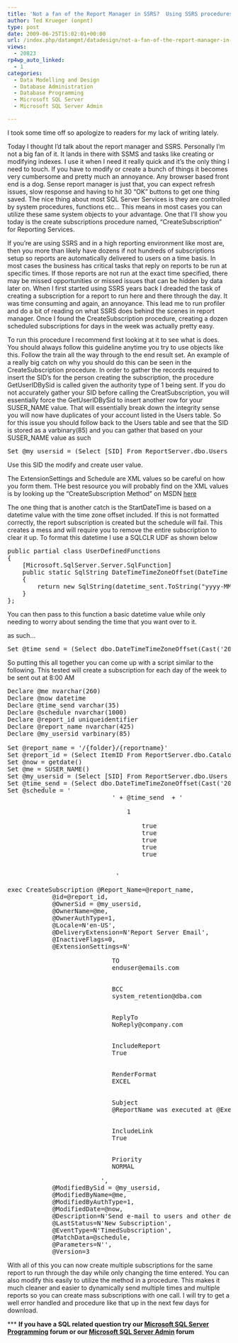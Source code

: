 ```yaml
---
title: 'Not a fan of the Report Manager in SSRS?  Using SSRS procedures to get the job done'
author: Ted Krueger (onpnt)
type: post
date: 2009-06-25T15:02:01+00:00
url: /index.php/datamgmt/datadesign/not-a-fan-of-the-report-manager-in-ssrs/
views:
  - 20823
rp4wp_auto_linked:
  - 1
categories:
  - Data Modelling and Design
  - Database Administration
  - Database Programming
  - Microsoft SQL Server
  - Microsoft SQL Server Admin

---
```

I took some time off so apologize to readers for my lack of writing lately.

Today I thought I&#8217;d talk about the report manager and SSRS. Personally I&#8217;m not a big fan of it. It lands in there with SSMS and tasks like creating or modifying indexes. I use it when I need it really quick and it&#8217;s the only thing I need to touch. If you have to modify or create a bunch of things it becomes very cumbersome and pretty much an annoyance. Any browser based front end is a dog. Sense report manager is just that, you can expect refresh issues, slow response and having to hit 30 &#8220;OK&#8221; buttons to get one thing saved. The nice thing about most SQL Server Services is they are controlled by system procedures, functions etc&#8230; This means in most cases you can utilize these same system objects to your advantage. One that I&#8217;ll show you today is the create subscriptions procedure named, &#8220;CreateSubscription&#8221; for Reporting Services.

If you&#8217;re are using SSRS and in a high reporting environment like most are, then you more than likely have dozens if not hundreds of subscriptions setup so reports are automatically delivered to users on a time basis. In most cases the business has critical tasks that reply on reports to be run at specific times. If those reports are not run at the exact time specified, there may be missed opportunities or missed issues that can be hidden by data later on. When I first started using SSRS years back I dreaded the task of creating a subscription for a report to run here and there through the day. It was time consuming and again, an annoyance. This lead me to run profiler and do a bit of reading on what SSRS does behind the scenes in report manager. Once I found the CreateSubscription procedure, creating a dozen scheduled subscriptions for days in the week was actually pretty easy. 

To run this procedure I recommend first looking at it to see what is does. You should always follow this guideline anytime you try to use objects like this. Follow the train all the way through to the end result set. An example of a really big catch on why you should do this can be seen in the CreateSubscription procedure. In order to gather the records required to insert the SID&#8217;s for the person creating the subscription, the procedure GetUserIDBySid is called given the authority type of 1 being sent. If you do not accurately gather your SID before calling the CreatSubscription, you will essentially force the GetUserIDBySid to insert another row for your SUSER\_NAME value. That will essentially break down the integrity sense you will now have duplicates of your account listed in the Users table. So for this issue you should follow back to the Users table and see that the SID is stored as a varbinary(85) and you can gather that based on your SUSER\_NAME value as such

<pre>Set @my_usersid = (Select [SID] From ReportServer.dbo.Users Where UserName = suser_name())</pre>

Use this SID the modify and create user value.

The ExtensionSettings and Schedule are XML values so be careful on how you form them. THe best resource you will probably find on the XML values is by looking up the &#8220;CreateSubscription Method&#8221; on MSDN [here][1] 

The one thing that is another catch is the StartDateTime is based on a datetime value with the time zone offset included. If this is not formatted correctly, the report subscription is created but the schedule will fail. This creates a mess and will require you to remove the entire subscription to clear it up. To format this datetime I use a SQLCLR UDF as shown below

<pre>public partial class UserDefinedFunctions
{
    [Microsoft.SqlServer.Server.SqlFunction]
    public static SqlString DateTimeTimeZoneOffset(DateTime datetime_sent)
    {
        return new SqlString(datetime_sent.ToString("yyyy-MM-ddTHH:mm:ss.fffzzzz"));
    }
};</pre>

You can then pass to this function a basic datetime value while only needing to worry about sending the time that you want over to it.

as such&#8230;

<pre>Set @time_send = (Select dbo.DateTimeTimeZoneOffset(Cast('2009-06-25 08:00:00' as datetime)))</pre>

So putting this all together you can come up with a script similar to the following. This tested will create a subscription for each day of the week to be sent out at 8:00 AM

<pre>Declare @me nvarchar(260)
Declare @now datetime
Declare @time_send varchar(35)
Declare @schedule nvarchar(1000)
Declare @report_id uniqueidentifier
Declare @report_name nvarchar(425)
Declare @my_usersid varbinary(85)

Set @report_name = '/{folder}/{reportname}'
Set @report_id = (Select ItemID From ReportServer.dbo.Catalog where [Path] = @report_name)
Set @now = getdate()
Set @me = SUSER_NAME()
Set @my_usersid = (Select [SID] From ReportServer.dbo.Users Where UserName = suser_name())
Set @time_send = (Select dbo.DateTimeTimeZoneOffset(Cast('2009-06-25 08:00:00' as datetime)))
Set @schedule = '<ScheduleDefinition xmlns:xsd="http://www.w3.org/2001/XMLSchema" xmlns:xsi="http://www.w3.org/2001/XMLSchema-instance">
							<StartDateTime xmlns="http://schemas.microsoft.com/sqlserver/2006/03/15/reporting/reportingservices">' + @time_send  + '</StartDateTime>
							<WeeklyRecurrence xmlns="http://schemas.microsoft.com/sqlserver/2006/03/15/reporting/reportingservices">
								<WeeksInterval>1</WeeksInterval>
								<DaysOfWeek>
									<Monday>true</Monday>
									<Tuesday>true</Tuesday>
									<Wednesday>true</Wednesday>
									<Thursday>true</Thursday>
									<Friday>true</Friday>
								</DaysOfWeek>
							</WeeklyRecurrence>
							 </ScheduleDefinition>'

exec CreateSubscription @Report_Name=@report_name,
			@id=@report_id,
			@OwnerSid = @my_usersid,
			@OwnerName=@me,
			@OwnerAuthType=1,
			@Locale=N'en-US',
			@DeliveryExtension=N'Report Server Email',
			@InactiveFlags=0,
			@ExtensionSettings=N'<ParameterValues>
						<ParameterValue>
							<Name>TO</Name>
							<Value>enduser@emails.com</Value>
						</ParameterValue>
						<ParameterValue>
							<Name>BCC</Name>
							<Value>system_retention@dba.com</Value>
						</ParameterValue>
						<ParameterValue>
							<Name>ReplyTo</Name>
							<Value>NoReply@company.com</Value>
						</ParameterValue>
						<ParameterValue>
							<Name>IncludeReport</Name>
							<Value>True</Value>
						</ParameterValue>
						<ParameterValue>
							<Name>RenderFormat</Name>
							<Value>EXCEL</Value>
						</ParameterValue>
						<ParameterValue>
							<Name>Subject</Name>
							<Value>@ReportName was executed at @ExecutionTime</Value>
						</ParameterValue>
						<ParameterValue>
							<Name>IncludeLink</Name>
							<Value>True</Value>
						</ParameterValue>
						<ParameterValue>
							<Name>Priority</Name>
							<Value>NORMAL</Value>
						</ParameterValue>
					     </ParameterValues>',
			@ModifiedBySid = @my_usersid,
			@ModifiedByName=@me,
			@ModifiedByAuthType=1,
			@ModifiedDate=@now,
			@Description=N'Send e-mail to users and other descriptions',
			@LastStatus=N'New Subscription',
			@EventType=N'TimedSubscription',
			@MatchData=@schedule,
			@Parameters=N'<ParameterValues />',
			@Version=3</pre>

With all of this you can now create multiple subscriptions for the same report to run through the day while only changing the time entered. You can also modify this easily to utilize the method in a procedure. This makes it much cleaner and easier to dynamically send multiple times and multiple reports so you can create mass subscriptions with one call. I will try to get a well error handled and procedure like that up in the next few days for download.



\*** **If you have a SQL related question try our [Microsoft SQL Server Programming][2] forum or our [Microsoft SQL Server Admin][3] forum**<ins></ins>

 [1]: http://msdn.microsoft.com/en-us/library/aa441019.aspx
 [2]: http://forum.lessthandot.com/viewforum.php?f=17
 [3]: http://forum.lessthandot.com/viewforum.php?f=22